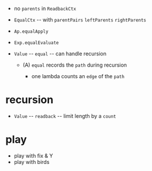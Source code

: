 - no `parents` in `ReadbackCtx`

- `EqualCtx` -- with `parentPairs` `leftParents` `rightParents`

- `Ap.equalApply`
- `Exp.equalEvaluate`

- `Value` -- `equal` -- can handle recursion

  - (A) `equal` records the `path` during recursion

    - one lambda counts an `edge` of the `path`

# recursion

- `Value` -- `readback` -- limit length by a `count`

# play

- play with fix & Y
- play with birds
